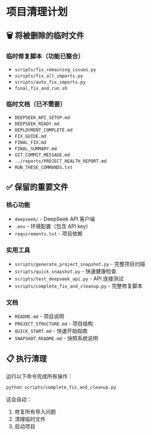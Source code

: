 # 项目清理计划

## 🗑️ 将被删除的临时文件

### 临时修复脚本（功能已整合）
- `scripts/fix_remaining_issues.py`
- `scripts/fix_all_imports.py` 
- `scripts/auto_fix_imports.py`
- `final_fix_and_run.sh`

### 临时文档（已不需要）
- `DEEPSEEK_API_SETUP.md`
- `DEEPSEEK_READY.md`
- `DEPLOYMENT_COMPLETE.md`
- `FIX_GUIDE.md`
- `FINAL_FIX.md`
- `FINAL_SUMMARY.md`
- `GIT_COMMIT_MESSAGE.md`
- `../reports/PROJECT_HEALTH_REPORT.md`
- `RUN_THESE_COMMANDS.txt`

## ✅ 保留的重要文件

### 核心功能
- `deepseek/` - DeepSeek API 客户端
- `.env` - 环境配置（包含 API key）
- `requirements.txt` - 项目依赖

### 实用工具
- `scripts/generate_project_snapshot.py` - 完整项目扫描
- `scripts/quick_snapshot.py` - 快速健康检查
- `scripts/test_deepseek_api.py` - API 连接测试
- `scripts/complete_fix_and_cleanup.py` - 完整修复脚本

### 文档
- `README.md` - 项目说明
- `PROJECT_STRUCTURE.md` - 项目结构
- `QUICK_START.md` - 快速开始指南
- `SNAPSHOT_README.md` - 快照系统说明

## 📋 执行清理

运行以下命令完成所有操作：
```bash
python scripts/complete_fix_and_cleanup.py
```

这会自动：
1. 修复所有导入问题
2. 清理临时文件
3. 启动项目
